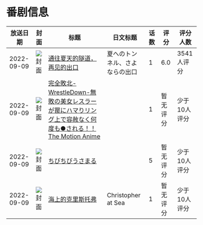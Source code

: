 # 番剧信息

|放送日期|封面|标题|日文标题|话数|评分|评分人数|
|---|---|---|---|---|---|---|
|2022-09-09|![封面](https://lain.bgm.tv/pic/cover/c/80/d9/362575_v9kT3.jpg)|[通往夏天的隧道，再见的出口](https://bangumi.tv/subject/362575)|夏へのトンネル、さよならの出口|1|6.0|3541人评分|
|2022-09-09|![封面](https://bangumi.tv/img/no_icon_subject.png)|[完全敗北-WrestleDown-無敗の美女レスラーが罠にハマりリング上で容赦なく何度も●される！！ The Motion Anime](https://bangumi.tv/subject/397612)||1|暂无评分|少于10人评分|
|2022-09-09|![封面](https://lain.bgm.tv/pic/cover/c/cf/04/460952_XXrRR.jpg)|[ちびちびうさまる](https://bangumi.tv/subject/460952)||5|暂无评分|少于10人评分|
|2022-09-09|![封面](https://lain.bgm.tv/pic/cover/c/e2/7c/495245_dhzH4.jpg)|[海上的克里斯托弗](https://bangumi.tv/subject/495245)|Christopher at Sea|1|暂无评分|少于10人评分|
